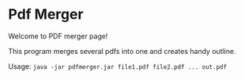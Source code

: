 # Pdf Merger
Welcome to PDF merger page!

This program merges several pdfs into one and creates handy outline.

Usage:	`java -jar pdfmerger.jar file1.pdf file2.pdf ... out.pdf`
